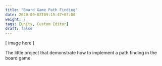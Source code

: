 ```yaml
---
title: "Board Game Path Finding"
date: 2020-09-02T09:15:47+07:00
weight: 7
tags: [Unity, Custom Editor]
draft: false
---
```


[ image here ]

The little project that demonstrate how to implement a path finding in the
board game.

